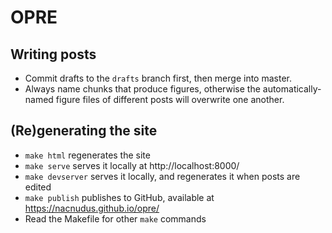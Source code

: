 # OPRE

## Writing posts

* Commit drafts to the `drafts` branch first, then merge into master.
* Always name chunks that produce figures, otherwise the automatically-named
  figure files of different posts will overwrite one another.

## (Re)generating the site

* `make html` regenerates the site
* `make serve` serves it locally at http://localhost:8000/
* `make devserver` serves it locally, and regenerates it when posts are edited
* `make publish` publishes to GitHub, available at https://nacnudus.github.io/opre/
* Read the Makefile for other `make` commands

